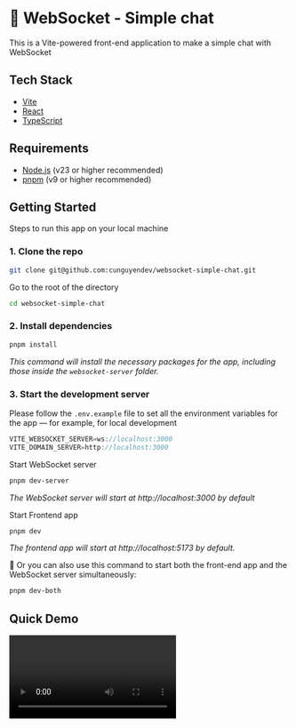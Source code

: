 # 🚀 WebSocket - Simple chat

This is a Vite-powered front-end application to make a simple chat with WebSocket

## Tech Stack

- [Vite](https://vitejs.dev/)
- [React](https://reactjs.org/)
- [TypeScript](https://www.typescriptlang.org/)

## Requirements

- [Node.js](https://nodejs.org/en) (v23 or higher recommended)
- [pnpm](https://pnpm.io/) (v9 or higher recommended)

## Getting Started

Steps to run this app on your local machine

### 1. Clone the repo

```bash
git clone git@github.com:cunguyendev/websocket-simple-chat.git
```

Go to the root of the directory

```bash
cd websocket-simple-chat
```

### 2. Install dependencies

```bash
pnpm install
```

_This command will install the necessary packages for the app, including those inside the `websocket-server` folder._

### 3. Start the development server

Please follow the `.env.example` file to set all the environment variables for the app — for example, for local development

```js
VITE_WEBSOCKET_SERVER=ws://localhost:3000
VITE_DOMAIN_SERVER=http://localhost:3000
```

Start WebSocket server

```bash
pnpm dev-server
```

_The WebSocket server will start at http://localhost:3000 by default_

Start Frontend app

```bash
pnpm dev
```

_The frontend app will start at http://localhost:5173 by default._

📝 Or you can also use this command to start both the front-end app and the WebSocket server simultaneously:

```bash
pnpm dev-both
```

## Quick Demo

<video src="./Demo.MP4" autoplay controls>
